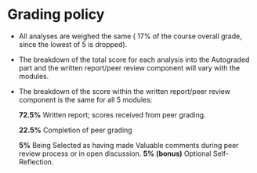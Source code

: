 # Grading policy

- All analyses are weighed the same ( 17% of the course overall grade, since the lowest of 5 is dropped).
- The breakdown of the total score for each analysis into the Autograded part and the written report/peer review component will vary with the modules.
- The breakdown of the score within the written report/peer review component is the same for all 5 modules:
    
    **72.5%** Written report; scores received from peer grading.
    
    **22.5%** Completion of peer grading
    
    **5%** Being Selected as having made Valuable comments during peer review process or in open discussion. **5% (bonus)** Optional Self-Reflection.
